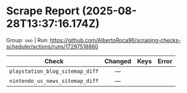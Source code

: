 # Scrape Report (2025-08-28T13:37:16.174Z)

Group: `seo`  |  Run: https://github.com/AlbertoRoca96/scraping-checks-scheduler/actions/runs/17297518860

| Check | Changed | Keys | Error |
|---|:---:|:--|:--|
| `playstation_blog_sitemap_diff` | — |  |  |
| `nintendo_us_news_sitemap_diff` | — |  |  |
